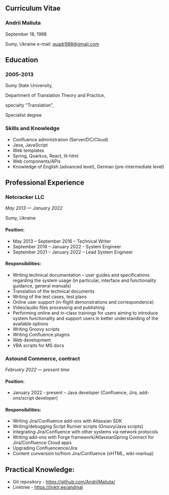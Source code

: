 ## Curriculum Vitae 

### Andrii Maliuta 

September 18,  1988 

 

Sumy, Ukraine
e-mail: quadr988@gmail.com 

## Education 

### 2005-2013 

Sumy State University, 

Department of Translation  Theory and Practice,  

specialty "Translation",  

Specialist degree  

### Skills and Knowledge 

- Confluence administration (Server/DC/Cloud) 
- Java, JavaScript 
- Web templates 
- Spring, Quarkus, React, lit-html 
- Web components/APIs 
- Knowledge of English (advanced level), German (pre-intermediate level) 

## Professional Experience 

### Netcracker LLC 

<i>May 2013 — January 2022</i>

Sumy, Ukraine 

#### Position:  

- May 2013 – September 2016 – Technical Writer 
- September 2016 – January 2022 - System Engineer 
- September 2021 – January 2022 – Lead System Engineer 

#### Responsibilities:  
- Writing technical documentation – user guides and specifications regarding the system usage (in particular, interface and functionality guidance, general manuals) 
- Translation of the technical documents 
- Writing of the test cases, test plans 
- Online user support (in-flight demonstrations and correspondence) 
- Video/audio files  processing and publishing  
- Performing online and in-class trainings for users aiming to introduce system functionality and support users in better understanding of the available options 
- Writing Groovy scripts 
- Writing Confluence plugins 
- Web development 
- VBA scripts for MS docs 

### Astound Commerce, contract 

<i>February 2022 — present time</i>

#### Position:  

- January 2022 - present – Java developer (Confluence, Jira, add-ons/script developer) 

#### Responsibilities:  

- Writing Jira/Confluence add-ons with Atlassian SDK 
- Writing/debugging Script Runner scripts (Groovy/Java scripts) 
- Integrating Jira/Confluence with other systems via network protocols 
- Writing add-ons with Forge framework/AtlassianSpring Connect for Jira/Confluence Cloud apps 
- Upgrading Confluencence/Jira 
- Content conversion to/from Jira/Confluence (xHTML, wiki-markup) 

## Practical Knowledge: 

- Git repository - https://github.com/AndriiMaliuta/  
- Linktree - https://linktr.ee/andmal  
